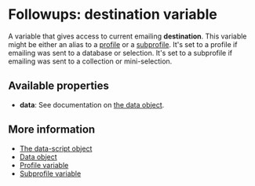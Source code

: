 # Followups: destination variable

A variable that gives access to current emailing **destination**. This variable might
be either an alias to a [profile](./followups-scripting-profile.md) or a
[subprofile](./followups-scripting-subprofile.md). It's set to a profile if
emailing was sent to a database or selection. It's set to a subprofile if emailing
was sent to a collection or mini-selection. 

## Available properties

* **data**: See documentation on [the data object](./followups-scripting-data).

## More information

* [The data-script object](./followups-scripting)
* [Data object](./followups-scripting-data)
* [Profile variable](./followups-scripting-profile)
* [Subprofile variable](./followups-scripting-subprofile)
